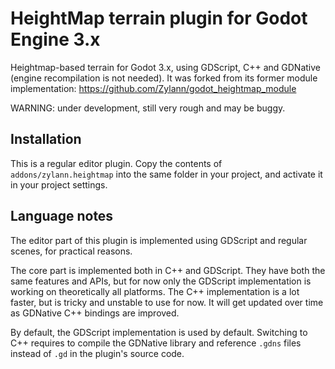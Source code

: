 HeightMap terrain plugin for Godot Engine 3.x
================================================

Heightmap-based terrain for Godot 3.x, using GDScript, C++ and GDNative (engine recompilation is not needed).
It was forked from its former module implementation: https://github.com/Zylann/godot_heightmap_module

WARNING: under development, still very rough and may be buggy.


Installation
--------------

This is a regular editor plugin.
Copy the contents of `addons/zylann.heightmap` into the same folder in your project, and activate it in your project settings.


Language notes
----------------------

The editor part of this plugin is implemented using GDScript and regular scenes, for practical reasons.

The core part is implemented both in C++ and GDScript. They have both the same features and APIs, but for now only the GDScript implementation is working on theoretically all platforms.
The C++ implementation is a lot faster, but is tricky and unstable to use for now. It will get updated over time as GDNative C++ bindings are improved.

By default, the GDScript implementation is used by default. Switching to C++ requires to compile the GDNative library and reference `.gdns` files instead of `.gd` in the plugin's source code.
